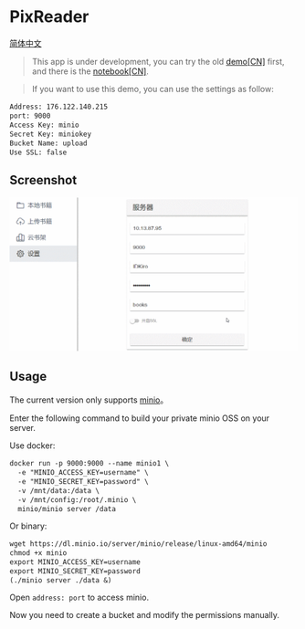 # PixReader

[简体中文](./docs/README-zh.md)

> This app is under development, you can try the old [demo[CN]](http://book.idkiro.xyz/) first, and there is the [notebook[CN]](/docs/notebook/README.md).

> If you want to use this demo, you can use the settings as follow:

```
Address: 176.122.140.215
port: 9000  
Access Key: minio
Secret Key: miniokey
Bucket Name: upload
Use SSL: false
```

## Screenshot

![](./docs/imgs/demo.gif)

## Usage

The current version only supports [minio](https://github.com/minio/minio)。

Enter the following command to build your private minio OSS on your server.

Use docker:

```
docker run -p 9000:9000 --name minio1 \
  -e "MINIO_ACCESS_KEY=username" \
  -e "MINIO_SECRET_KEY=password" \
  -v /mnt/data:/data \
  -v /mnt/config:/root/.minio \
  minio/minio server /data
```

Or binary:

```
wget https://dl.minio.io/server/minio/release/linux-amd64/minio
chmod +x minio
export MINIO_ACCESS_KEY=username
export MINIO_SECRET_KEY=password
(./minio server ./data &)
```

Open `address: port` to access minio. 

Now you need to create a bucket and modify the permissions manually.